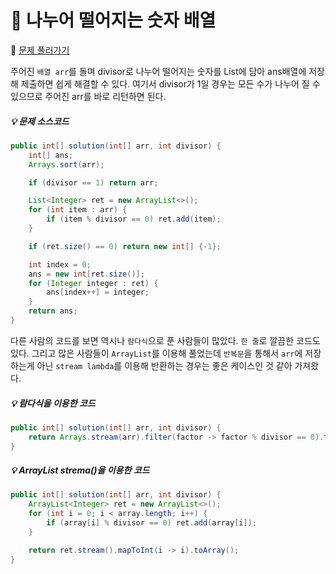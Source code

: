 # :page_facing_up: 나누어 떨어지는 숫자 배열

:link: [문제 풀러가기](https://programmers.co.kr/learn/courses/30/lessons/12910?language=java)

주어진 `배열 arr`를 돌며 divisor로 나누어 떨어지는 숫자를 List에 담아 ans배열에 저장해 제출하면 쉽게 해결할 수 있다. 여기서 divisor가 1일 경우는 모든 수가 나누어 질 수 있으므로 주어진 arr를 바로 리턴하면 된다.

##### :bulb: 문제 소스코드
```java
public int[] solution(int[] arr, int divisor) {
    int[] ans;
    Arrays.sort(arr);

    if (divisor == 1) return arr;

    List<Integer> ret = new ArrayList<>();
    for (int item : arr) {
        if (item % divisor == 0) ret.add(item);
    }

    if (ret.size() == 0) return new int[] {-1};

    int index = 0;
    ans = new int[ret.size()];
    for (Integer integer : ret) {
        ans[index++] = integer;
    }
    return ans;
}
```

다른 사람의 코드를 보면 역시나 `람다식`으로 푼 사람들이 많았다. `한 줄`로 깔끔한 코드도 있다. 그리고 많은 사람들이 `ArrayList`를 이용해 풀었는데 `반복문`을 통해서 `arr`에 저장하는게 아닌 `stream lambda`를 이용해 반환하는 경우는 좋은 케이스인 것 같아 가져왔다.

##### :bulb: 람다식을 이용한 코드
```java
public int[] solution(int[] arr, int divisor) {
    return Arrays.stream(arr).filter(factor -> factor % divisor == 0).toArray();
}
```
##### :bulb: ArrayList strema()을 이용한 코드
```java
public int[] solution(int[] arr, int divisor) {
    ArrayList<Integer> ret = new ArrayList<>();
    for (int i = 0; i < array.length; i++) {
        if (array[i] % divisor == 0) ret.add(array[i]);
    }

    return ret.stream().mapToInt(i -> i).toArray();
}
```

